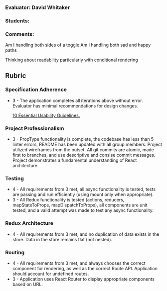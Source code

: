### Evaluator: David Whitaker
### Students:
### Comments:

Am I handling both sides of a toggle
Am I handling both sad and happy paths

Thinking about readability particularly with conditional rendering

## Rubric 

### Specification Adherence

* 3 - The application completes all iterations above without error. Evaluator has minimal
  recommendations for design changes.
  
  [10 Essential Usability Guidelines.](https://speckyboy.com/10-essential-web-application-usability-guidelines/)

### Project Professionalism

* 3 - PropType functionality is complete, the codebase has less than 5 linter
  errors, README has been updated with all group members. Project utilized
  wireframes from the outset. All git commits are atomic, made first to
  branches, and use descriptive and consise commit messages. Project
  demonstrates a fundamental understanding of React architecture.

### Testing

* 4 - All requirements from 3 met, all async functionality is tested, tests are
  passing and run efficiently (using mount only when appropriate).
* 3 - All Redux functionality is tested (actions, reducers, mapStateToProps, mapDispatchToProps), all
  components are unit tested, and a valid attempt was made to test any async
  functionality.

### Redux Architecture

* 4 - All requirements from 3 met, and no duplication of data exists in the
  store. Data in the store remains flat (not nested).

### Routing

* 4 - All requirements from 3 met, and always chooses the correct component for
  rendering, as well as the correct Route API. Application should account for
  undefined routes.
* 3 - Application uses React Router to display appropriate components based on URL.
